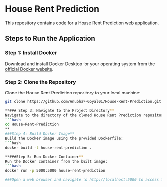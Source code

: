 # House Rent Prediction

This repository contains code for a House Rent Prediction web application.

## Steps to Run the Application

### Step 1: Install Docker
Download and install Docker Desktop for your operating system from the [official Docker website](https://www.docker.com/products/docker-desktop).

### Step 2: Clone the Repository
Clone the House Rent Prediction repository to your local machine:
```bash
git clone https://github.com/Anubhav-Goyal01/House-Rent-Prediction.git

**### Step 3: Navigate to the Project Directory**
Navigate to the directory of the cloned House Rent Prediction repository:
```bash
cd House-Rent-Prediction
**
###Step 4: Build Docker Image**
Build the Docker image using the provided Dockerfile:
```bash
docker build -t house-rent-prediction .

**###Step 5: Run Docker Container**
Run the Docker container from the built image:
```bash
docker run -p 5000:5000 house-rent-prediction

###Open a web browser and navigate to http://localhost:5000 to access the House Rent Prediction web app.


